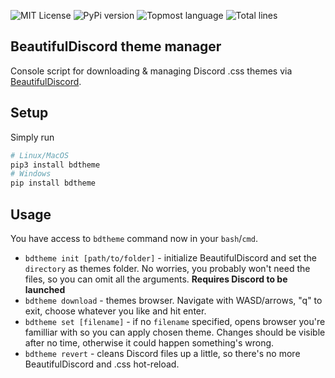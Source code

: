 ![MIT License](https://img.shields.io/apm/l/atomic-design-ui.svg?)
![PyPi version](https://img.shields.io/pypi/v/bdtheme)
![Topmost language](https://img.shields.io/github/languages/top/TheAmmiR/bdtheme)
![Total lines](https://img.shields.io/tokei/lines/github/TheAmmiR/bdtheme)



## BeautifulDiscord theme manager
Console script for downloading & managing Discord .css themes via [BeautifulDiscord](https://github.com/leovoel/BeautifulDiscord).
## Setup
Simply run
```python
# Linux/MacOS
pip3 install bdtheme
# Windows
pip install bdtheme
```
## Usage
You have access to `bdtheme` command now in your `bash`/`cmd`.
* `bdtheme init [path/to/folder]` - initialize BeautifulDiscord and set the `directory` as themes folder. No worries, you probably won't need the files, so you can omit all the arguments. **Requires Discord to be launched**
* `bdtheme download` - themes browser. Navigate with WASD/arrows, "q" to exit, choose whatever you like and hit enter.
* `bdtheme set [filename]` - if no `filename` specified, opens browser you're familliar with so you can apply chosen theme. Changes should be visible after no time, otherwise it could happen something's wrong.
* `bdtheme revert` - cleans Discord files up a little, so there's no more BeautifulDiscord and .css hot-reload.
